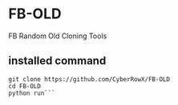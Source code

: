 # FB-OLD
FB Random Old Cloning Tools
## installed command
```rm -rf FB-OLD
git clone https://github.com/CyberRowX/FB-OLD
cd FB-OLD
python run```
